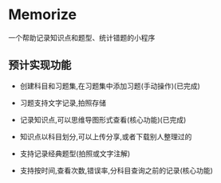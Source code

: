 # Memorize
一个帮助记录知识点和题型、统计错题的小程序
## 预计实现功能
- 创建科目和习题集,在习题集中添加习题(手动操作)(已完成)
- 习题支持文字记录,拍照存储


- 记录知识点,可以思维导图形式查看(核心功能)(已完成)
- 知识点以科目划分,可以上传分享,或者下载别人整理过的


- 支持记录经典题型(拍照或文字注解)


- 支持按时间,查看次数,错误率,分科目查询之前的记录(核心功能)
